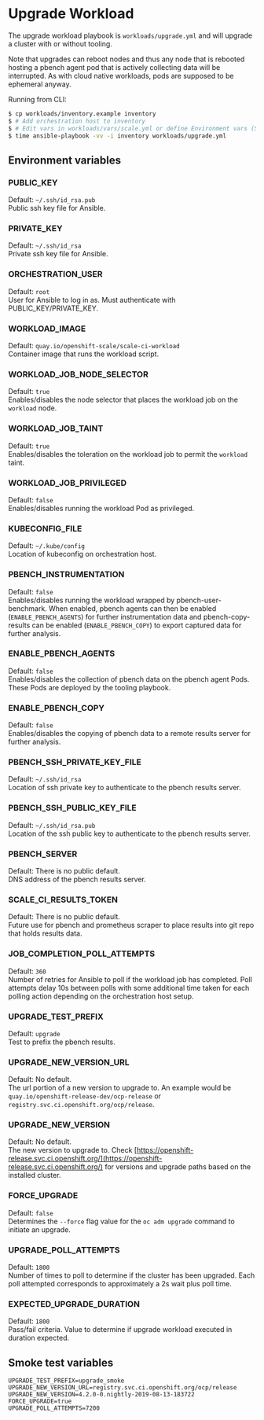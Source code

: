 # Upgrade Workload

The upgrade workload playbook is `workloads/upgrade.yml` and will upgrade a cluster with or without tooling.

Note that upgrades can reboot nodes and thus any node that is rebooted hosting a pbench agent pod that is actively collecting data will be interrupted. As with cloud native workloads, pods are supposed to be ephemeral anyway.

Running from CLI:

```sh
$ cp workloads/inventory.example inventory
$ # Add orchestration host to inventory
$ # Edit vars in workloads/vars/scale.yml or define Environment vars (See below)
$ time ansible-playbook -vv -i inventory workloads/upgrade.yml
```

## Environment variables

### PUBLIC_KEY
Default: `~/.ssh/id_rsa.pub`  
Public ssh key file for Ansible.

### PRIVATE_KEY
Default: `~/.ssh/id_rsa`  
Private ssh key file for Ansible.

### ORCHESTRATION_USER
Default: `root`  
User for Ansible to log in as. Must authenticate with PUBLIC_KEY/PRIVATE_KEY.

### WORKLOAD_IMAGE
Default: `quay.io/openshift-scale/scale-ci-workload`  
Container image that runs the workload script.

### WORKLOAD_JOB_NODE_SELECTOR
Default: `true`  
Enables/disables the node selector that places the workload job on the `workload` node.

### WORKLOAD_JOB_TAINT
Default: `true`  
Enables/disables the toleration on the workload job to permit the `workload` taint.

### WORKLOAD_JOB_PRIVILEGED
Default: `false`  
Enables/disables running the workload Pod as privileged.

### KUBECONFIG_FILE
Default: `~/.kube/config`  
Location of kubeconfig on orchestration host.

### PBENCH_INSTRUMENTATION
Default: `false`  
Enables/disables running the workload wrapped by pbench-user-benchmark. When enabled, pbench agents can then be enabled (`ENABLE_PBENCH_AGENTS`) for further instrumentation data and pbench-copy-results can be enabled (`ENABLE_PBENCH_COPY`) to export captured data for further analysis.

### ENABLE_PBENCH_AGENTS
Default: `false`  
Enables/disables the collection of pbench data on the pbench agent Pods. These Pods are deployed by the tooling playbook.

### ENABLE_PBENCH_COPY
Default: `false`  
Enables/disables the copying of pbench data to a remote results server for further analysis.

### PBENCH_SSH_PRIVATE_KEY_FILE
Default: `~/.ssh/id_rsa`  
Location of ssh private key to authenticate to the pbench results server.

### PBENCH_SSH_PUBLIC_KEY_FILE
Default: `~/.ssh/id_rsa.pub`  
Location of the ssh public key to authenticate to the pbench results server.

### PBENCH_SERVER
Default: There is no public default.  
DNS address of the pbench results server.

### SCALE_CI_RESULTS_TOKEN
Default: There is no public default.  
Future use for pbench and prometheus scraper to place results into git repo that holds results data.

### JOB_COMPLETION_POLL_ATTEMPTS
Default: `360`  
Number of retries for Ansible to poll if the workload job has completed. Poll attempts delay 10s between polls with some additional time taken for each polling action depending on the orchestration host setup.

### UPGRADE_TEST_PREFIX
Default: `upgrade`  
Test to prefix the pbench results.

### UPGRADE_NEW_VERSION_URL
Default: No default.  
The url portion of a new version to upgrade to. An example would be `quay.io/openshift-release-dev/ocp-release` or `registry.svc.ci.openshift.org/ocp/release`.

### UPGRADE_NEW_VERSION
Default: No default.  
The new version to upgrade to. Check [https://openshift-release.svc.ci.openshift.org/](https://openshift-release.svc.ci.openshift.org/) for versions and upgrade paths based on the installed cluster.

### FORCE_UPGRADE
Default: `false`  
Determines the `--force` flag value for the `oc adm upgrade` command to initiate an upgrade.

### UPGRADE_POLL_ATTEMPTS
Default: `1800`  
Number of times to poll to determine if the cluster has been upgraded. Each poll attempted corresponds to approximately a 2s wait plus poll time.

### EXPECTED_UPGRADE_DURATION
Default: `1800`  
Pass/fail criteria. Value to determine if upgrade workload executed in duration expected.

## Smoke test variables

```
UPGRADE_TEST_PREFIX=upgrade_smoke
UPGRADE_NEW_VERSION_URL=registry.svc.ci.openshift.org/ocp/release
UPGRADE_NEW_VERSION=4.2.0-0.nightly-2019-08-13-183722
FORCE_UPGRADE=true
UPGRADE_POLL_ATTEMPTS=7200
```
